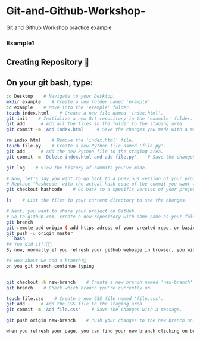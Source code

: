 # Git-and-Github-Workshop-
Git and Github Workshop practice example



### Example1 
## Creating Repository 📂
## On your git bash, type:
```bash
cd Desktop    # Navigate to your Desktop.
mkdir example    # Create a new folder named 'example'.
cd example    # Move into the 'example' folder.
touch index.html    # Create a new file named 'index.html'.
git init    # Initialize a new Git repository in the 'example' folder.
git add .    # Add all the files in the folder to the staging area.
git commit -m 'Add index.html'    # Save the changes you made with a message.

rm index.html    # Remove the 'index.html' file.
touch file.py    # Create a new Python file named 'file.py'.
git add .    # Add the new Python file to the staging area.
git commit -m 'Delete index.html and add file.py'    # Save the changes with a message.

git log    # View the history of commits you've made.

# Now, let's say you want to go back to a previous version of your project.
# Replace 'hashcode' with the actual hash code of the commit you want to go back to ( the long key of numbers and letters before your operation title (3876fj88947...... add file)
git checkout hashcode    # Go back to a specific version of your project.

ls    # List the files in your current directory to see the changes.

# Next, you want to share your project on GitHub.
# Go to github.com, create a new repository with same name as your folder you create, here it's example, click create repository down the page, and follow the instructions of adding existing repository to GitHub.
git branch
git remote add origin ( add https adress of your created repo, or basically just copy that line you find in instructions)
git push -u origin master
```bash
## You did it!!🎉🥳
By now, normally if you refresh your github webpage in browser, you will find the pushed project!

## How about we add a branch!🤩
on you git branch continue typing


git checkout -b new-branch    # Create a new branch named 'new-branch' and switch to it.
git branch    # Check which branch you're currently on.

touch file.css    # Create a new CSS file named 'file.css'.
git add .    # Add the CSS file to the staging area.
git commit -m 'Add file.css'    # Save the changes with a message.

git push origin new-branch    # Push your changes to the new branch on GitHub.

when you refresh your page, you can find your new branch clicking on branch that you can find it under your project title. An option for pull request will appear to mege the branches, you can try it and see what happens!👀

